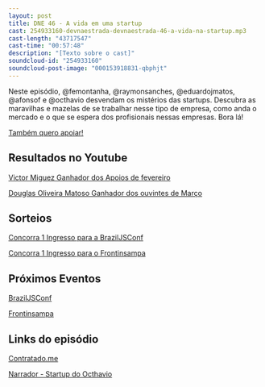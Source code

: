 ```yaml
---
layout: post
title: DNE 46 - A vida em uma startup
cast: 254933160-devnaestrada-devnaestrada-46-a-vida-na-startup.mp3
cast-length: "43717547"
cast-time: "00:57:48"
description: "[Texto sobre o cast]"
soundcloud-id: "254933160"
soundcloud-post-image: "000153918831-qbphjt"
---
```


Neste episódio, @femontanha, @raymonsanches, @eduardojmatos, @afonsof e @octhavio desvendam os mistérios das startups. Descubra as maravilhas e mazelas de se trabalhar nesse tipo de empresa, como anda o mercado e o que se espera dos profisionais nessas empresas. Bora lá!

<a href="http://www.apoia.se/devnaestrada" class="btn">
  Também quero apoiar!
</a>

<h2>Resultados no Youtube</h2>

[Victor Miguez Ganhador dos Apoios de fevereiro](https://www.youtube.com/watch?v=VnJnWMgneho)

[Douglas Oliveira Matoso Ganhador dos ouvintes de Março](https://www.youtube.com/watch?v=kua8KBA2Aeo)

<h2>Sorteios</h2>

[Concorra 1 Ingresso para a BrazilJSConf](https://devnaestrada.typeform.com/to/nsYDUS)

[Concorra 1 Ingresso para o Frontinsampa](https://devnaestrada.typeform.com/to/FhfOsy)

<h2>Próximos Eventos</h2>

[BrazilJSConf](https://braziljs.org/conf)

[Frontinsampa](http://frontinsampa.com.br/)

<h2>Links do episódio</h2>

[Contratado.me](http://devs.contratado.me/)

[Narrador - Startup do Octhavio](https://narrador.co/)
